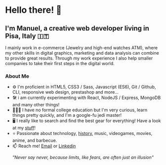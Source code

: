 # Hello there! 👋
## I'm Manuel, a creative web developer living in Pisa, Italy 🇮🇹

I mainly work in e-commerce (Jewelry and high-end watches ATM), where my other skills in digital graphics, marketing and data analysis can combine to provide great results. Through my work experience I also help smaller companies to take their first steps in the digital world.

### About Me
- ⚙️ I'm proficient in HTML5, CSS3 / Sass, Javascript (ES6), Git / Github, CLI, responsive web design, prestashop and more...
- 🛠️ i am currently experimenting with React, NodeJS / Express, MongoDB and many other things!
- 👨🏻‍💻 I have no formal college education but I'm very curious, learn things pretty quickly, and I'm a google-fu jedi master!
- 🖥 I really like to search and find the best gear for everything! Have a look at my [stuff](https://github.com/viralk/uses)!
- ⭐️ Passionate about technology, [history](https://history.stackexchange.com/users/38501/viralk), music, videogames, movies, anime, and barbecue.
- 📫 Reach me! [Email](mailto:manuel.coiai@gmail.com) or [Linkedin](https://www.linkedin.com/in/manuelcoiai/)

<p align="center">
  <i>"Never say never, because limits, like fears, are often just an illusion"</i>
</p>
